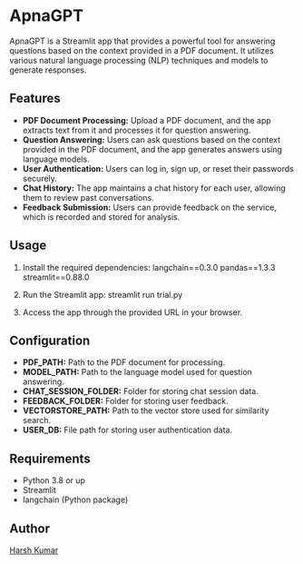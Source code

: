 # ApnaGPT

ApnaGPT is a Streamlit app that provides a powerful tool for answering questions based on the context provided in a PDF document. It utilizes various natural language processing (NLP) techniques and models to generate responses.

## Features

- **PDF Document Processing:** Upload a PDF document, and the app extracts text from it and processes it for question answering.
- **Question Answering:** Users can ask questions based on the context provided in the PDF document, and the app generates answers using language models.
- **User Authentication:** Users can log in, sign up, or reset their passwords securely.
- **Chat History:** The app maintains a chat history for each user, allowing them to review past conversations.
- **Feedback Submission:** Users can provide feedback on the service, which is recorded and stored for analysis.

## Usage

1. Install the required dependencies:
langchain==0.3.0
pandas==1.3.3
streamlit==0.88.0

2. Run the Streamlit app:
streamlit run trial.py

3. Access the app through the provided URL in your browser.

## Configuration

- **PDF_PATH:** Path to the PDF document for processing.
- **MODEL_PATH:** Path to the language model used for question answering.
- **CHAT_SESSION_FOLDER:** Folder for storing chat session data.
- **FEEDBACK_FOLDER:** Folder for storing user feedback.
- **VECTORSTORE_PATH:** Path to the vector store used for similarity search.
- **USER_DB:** File path for storing user authentication data.

## Requirements

- Python 3.8 or up
- Streamlit
- langchain (Python package)

## Author

[Harsh Kumar](https://github.com/thegeekygamechanger)

